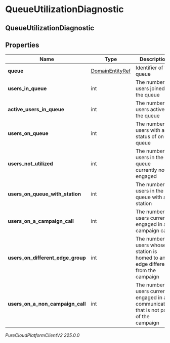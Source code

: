 # QueueUtilizationDiagnostic

## QueueUtilizationDiagnostic

## Properties

|Name | Type | Description | Notes|
|------------ | ------------- | ------------- | -------------|
| **queue** | [DomainEntityRef](DomainEntityRef) | Identifier of the queue | [optional] |
| **users_in_queue** | int | The number of users joined to the queue | [optional] |
| **active_users_in_queue** | int | The number of users active on the queue | [optional] |
| **users_on_queue** | int | The number of users with a status of on-queue | [optional] |
| **users_not_utilized** | int | The number of users in the queue currently not engaged | [optional] |
| **users_on_queue_with_station** | int | The number of users in the queue with a station | [optional] |
| **users_on_a_campaign_call** | int | The number of users currently engaged in a campaign call | [optional] |
| **users_on_different_edge_group** | int | The number of users whose station is homed to an edge different from the campaign | [optional] |
| **users_on_a_non_campaign_call** | int | The number of users currently engaged in a communication that is not part of the campaign | [optional] |



_PureCloudPlatformClientV2 225.0.0_
